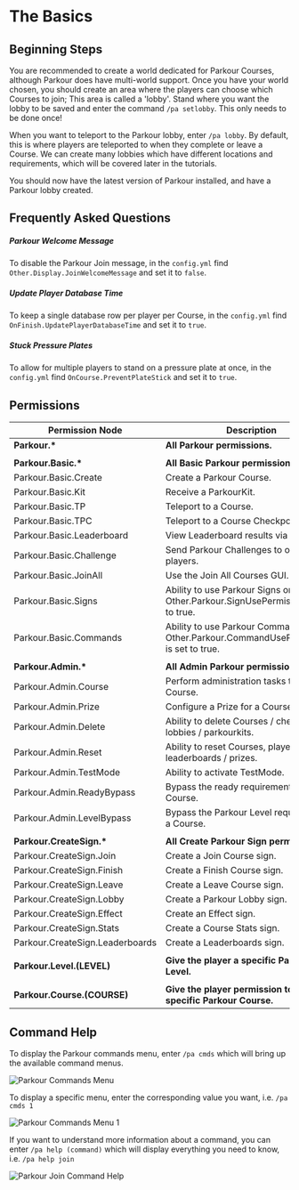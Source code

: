 The Basics
======

## Beginning Steps

You are recommended to create a world dedicated for Parkour Courses, although Parkour does have multi-world support. Once you have your world chosen, you should create an area where the players can choose which Courses to join; This area is called a 'lobby'. Stand where you want the lobby to be saved and enter the command `/pa setlobby`. This only needs to be done once!

When you want to teleport to the Parkour lobby, enter `/pa lobby`. By default, this is where players are teleported to when they complete or leave a Course. We can create many lobbies which have different locations and requirements, which will be covered later in the tutorials.

You should now have the latest version of Parkour installed, and have a Parkour lobby created.

## Frequently Asked Questions

##### Parkour Welcome Message

To disable the Parkour Join message, in the `config.yml` find `Other.Display.JoinWelcomeMessage` and set it to `false`.

##### Update Player Database Time

To keep a single database row per player per Course, in the `config.yml` find `OnFinish.UpdatePlayerDatabaseTime` and set it to `true`.

##### Stuck Pressure Plates

To allow for multiple players to stand on a pressure plate at once, in the `config.yml` find `OnCourse.PreventPlateStick` and set it to `true`.

## Permissions

| Permission Node | Description |
|-|-|
| **Parkour.\*** | **All Parkour permissions.** |
|  |  |
| **Parkour.Basic.\*** | **All Basic Parkour permissions.** |
| Parkour.Basic.Create | Create a Parkour Course. |
| Parkour.Basic.Kit | Receive a ParkourKit. |
| Parkour.Basic.TP | Teleport to a Course. |
| Parkour.Basic.TPC | Teleport to a Course Checkpoint. |
| Parkour.Basic.Leaderboard | View Leaderboard results via command. |
| Parkour.Basic.Challenge | Send Parkour Challenges to other players. |
| Parkour.Basic.JoinAll | Use the Join All Courses GUI. |
| Parkour.Basic.Signs | Ability to use Parkour Signs only if Other.Parkour.SignUsePermissions is set to true. |
| Parkour.Basic.Commands | Ability to use Parkour Commands only if Other.Parkour.CommandUsePermissions is set to true. |
|  |
| **Parkour.Admin.\*** | **All Admin Parkour permissions.** |
| Parkour.Admin.Course | Perform administration tasks to a Course. |
| Parkour.Admin.Prize | Configure a Prize for a Course. |
| Parkour.Admin.Delete | Ability to delete Courses / checkpoints / lobbies / parkourkits. |
| Parkour.Admin.Reset | Ability to reset Courses, players / leaderboards / prizes. |
| Parkour.Admin.TestMode | Ability to activate TestMode. |
| Parkour.Admin.ReadyBypass | Bypass the ready requirement of a Course. |
| Parkour.Admin.LevelBypass | Bypass the Parkour Level requirement of a Course. |
|  |
| **Parkour.CreateSign.\*** | **All Create Parkour Sign permissions.** |
| Parkour.CreateSign.Join | Create a Join Course sign. |
| Parkour.CreateSign.Finish | Create a Finish Course sign. |
| Parkour.CreateSign.Leave | Create a Leave Course sign. |
| Parkour.CreateSign.Lobby | Create a Parkour Lobby sign. |
| Parkour.CreateSign.Effect | Create an Effect sign. |
| Parkour.CreateSign.Stats | Create a Course Stats sign. |
| Parkour.CreateSign.Leaderboards | Create a Leaderboards sign. |
|  |
| **Parkour.Level.(LEVEL)** | **Give the player a specific Parkour Level.** |
|  |
| **Parkour.Course.(COURSE)** | **Give the player permission to join a specific Parkour Course.** |

## Command Help

To display the Parkour commands menu, enter `/pa cmds` which will bring up the available command menus.

![Parkour Commands Menu](https://i.imgur.com/csrgDFJ.png "Parkour Commands Menu")

To display a specific menu, enter the corresponding value you want, i.e. `/pa cmds 1`

![Parkour Commands Menu 1](https://i.imgur.com/i4FV4Rd.png "Parkour Commands Menu 1")

If you want to understand more information about a command, you can enter `/pa help (command)` which will display everything you need to know, i.e. `/pa help join`

![Parkour Join Command Help](https://i.imgur.com/f9Qs12M.png "Parkour Join Command Help")

